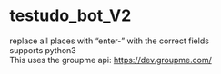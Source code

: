 <h1><a id="testudo_bot_V2_0"></a>testudo_bot_V2</h1>
<p>replace all places with “enter-” with the correct fields<br>
supports python3<br>
This uses the groupme api: <a href="https://dev.groupme.com/">https://dev.groupme.com/</a></p>
